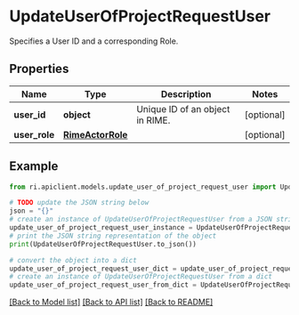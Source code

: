 # UpdateUserOfProjectRequestUser

Specifies a User ID and a corresponding Role.

## Properties

Name | Type | Description | Notes
------------ | ------------- | ------------- | -------------
**user_id** | **object** | Unique ID of an object in RIME. | [optional] 
**user_role** | [**RimeActorRole**](RimeActorRole.md) |  | [optional] 

## Example

```python
from ri.apiclient.models.update_user_of_project_request_user import UpdateUserOfProjectRequestUser

# TODO update the JSON string below
json = "{}"
# create an instance of UpdateUserOfProjectRequestUser from a JSON string
update_user_of_project_request_user_instance = UpdateUserOfProjectRequestUser.from_json(json)
# print the JSON string representation of the object
print(UpdateUserOfProjectRequestUser.to_json())

# convert the object into a dict
update_user_of_project_request_user_dict = update_user_of_project_request_user_instance.to_dict()
# create an instance of UpdateUserOfProjectRequestUser from a dict
update_user_of_project_request_user_from_dict = UpdateUserOfProjectRequestUser.from_dict(update_user_of_project_request_user_dict)
```
[[Back to Model list]](../README.md#documentation-for-models) [[Back to API list]](../README.md#documentation-for-api-endpoints) [[Back to README]](../README.md)


